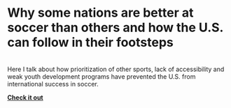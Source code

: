 # Why some nations are better at soccer than others and how the U.S. can follow in their footsteps
<br> Here I talk about how prioritization of other sports, lack of accessibility and weak youth development programs have prevented the U.S. from international success in soccer.

**[<i class="fa-solid fa-fire"></i> Check it out](https://tsl.news/timeout-soccer-national-culture/)**
